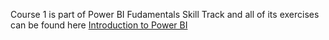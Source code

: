 Course 1 is part of Power BI Fudamentals Skill Track and all of its exercises can be found here
[Introduction to Power BI](https://github.com/xShaimaa/DataCamp-Power-BI-Fundamentals-Skill-Track/01-Introduction-to-Power-BI/) 